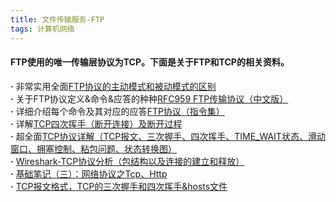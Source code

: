 ```yaml
---
title: 文件传输服务-FTP
tags: 计算机网络
---
```

#### FTP使用的唯一传输层协议为TCP。下面是关于FTP和TCP的相关资料。
**·** 非常实用全面[FTP协议的主动模式和被动模式的区别](https://www.cnblogs.com/rainman/p/11647723.html)<br/>
**·** 关于FTP协议定义&命令&应答的种种[RFC959 FTP传输协议（中文版）](https://wenku.baidu.com/view/fd5c3611f18583d049645969.html)<br/>
**·** 详细介绍每个命令及其对应的应答[FTP协议（指令集）](https://blog.csdn.net/weiyuefei/article/details/51758288)<br/>
**·** 详解[TCP四次挥手（断开连接）及断开过程](https://www.cnblogs.com/god-of-death/p/7236463.html)<br/>
**·** 超全面[TCP协议详解（TCP报文、三次握手、四次挥手、TIME_WAIT状态、滑动窗口、拥塞控制、粘包问题、状态转换图）](https://blog.csdn.net/daaikuaichuan/article/details/83475809)<br/>
**·** [Wireshark-TCP协议分析（包结构以及连接的建立和释放）](https://blog.csdn.net/immortal_mcl/article/details/80543231)<br/>
**·** [基础笔记（三）：网络协议之Tcp、Http](https://www.cnblogs.com/ImBit/p/5513401.html)<br/>
**·** [TCP报文格式，TCP的三次握手和四次挥手&hosts文件](https://blog.csdn.net/daaikuaichuan/article/details/83475809)<br/>